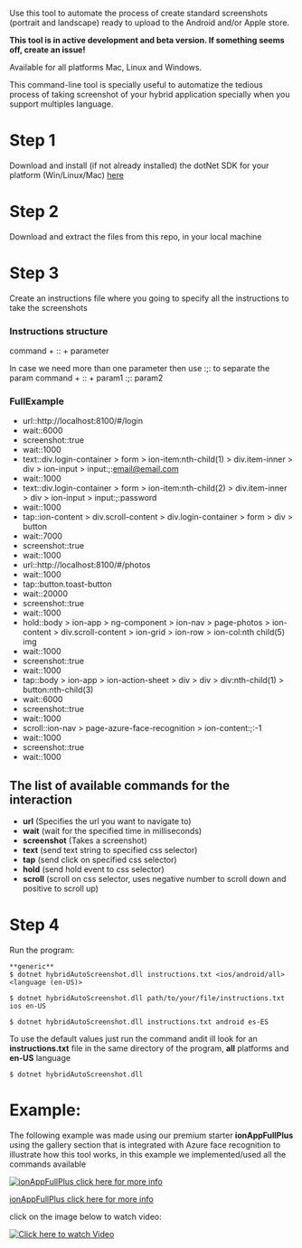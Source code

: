 Use this tool to automate the process of create standard screenshots (portrait and landscape) ready to upload to the Android and/or Apple store.

**This tool is in active development and beta version. If something seems off, create an issue!**

Available for all platforms Mac, Linux and Windows.

This command-line tool is specially useful to automatize the tedious process of taking screenshot of your hybrid application specially when you support multiples language.

# Step 1
Download and install (if not already installed) the dotNet SDK for your platform (Win/Linux/Mac) [here](https://dotnet.microsoft.com/learn/dotnet/hello-world-tutorial)

# Step 2 
Download and extract the files from this repo, in your local machine

# Step 3
Create an instructions file where you going to specify all the instructions to take the screenshots

### Instructions structure
command + :: + parameter

In case we need more than one parameter then use :;: to separate the param 
command + :: + param1 :;: param2

### FullExample

- url::http://localhost:8100/#/login
- wait::6000
- screenshot::true
- wait::1000
- text::div.login-container > form > ion-item:nth-child(1) > div.item-inner > div > ion-input > input:;:email@email.com
- wait::1000
- text::div.login-container > form > ion-item:nth-child(2) > div.item-inner > div > ion-input > input:;:password
- wait::1000
- tap::ion-content > div.scroll-content > div.login-container > form > div > button
- wait::7000
- screenshot::true
- wait::1000
- url::http://localhost:8100/#/photos
- wait::1000
- tap::button.toast-button
- wait::20000
- screenshot::true
- wait::1000
- hold::body > ion-app > ng-component > ion-nav > page-photos > ion-content > div.scroll-content > ion-grid > ion-row > ion-col:nth child(5) img
- wait::1000
- screenshot::true
- wait::1000
- tap::body > ion-app > ion-action-sheet > div > div > div:nth-child(1) > button:nth-child(3)
- wait::6000
- screenshot::true
- wait::1000
- scroll::ion-nav > page-azure-face-recognition > ion-content:;:-1
- wait::1000
- screenshot::true
- wait::1000


## The list of available commands for the interaction 
+ **url** (Specifies the url you want to navigate to)
+ **wait** (wait for the specified time in milliseconds)
+ **screenshot** (Takes a screenshot)
+ **text** (send text string to specified css selector)
+ **tap** (send click on specified css selector)
+ **hold** (send hold event to css selector)
+ **scroll** (scroll on css selector, uses negative number to scroll down and positive to scroll up)

# Step 4
Run the program:

```
**generic**
$ dotnet hybridAutoScreenshot.dll instructions.txt <ios/android/all> <language (en-US)>
```

```
$ dotnet hybridAutoScreenshot.dll path/to/your/file/instructions.txt ios en-US
```

```
$ dotnet hybridAutoScreenshot.dll instructions.txt android es-ES
```

To use the default values just run the command andit ill look for an **instructions.txt** file in the same directory of the program, **all** platforms and **en-US** language 

```
$ dotnet hybridAutoScreenshot.dll
```
# Example:

The following example was made using our premium starter **ionAppFullPlus** using the gallery section that is integrated with Azure face recognition to illustrate how this tool works, in this example we implemented/used all the commands available 

[![ionAppFullPlus click here for more info](https://s3.amazonaws.com/ionic-marketplace/ionappfullplus/icon.png "Logo ionAppFullPlus")](https://market.ionicframework.com/starters/ionappfullplus)

[ionAppFullPlus click here for more info](https://market.ionicframework.com/starters/ionappfullplus)


click on the image below to watch video:

[![Click here to watch Video](https://img.youtube.com/vi/Jdntr6OHjDU/0.jpg)](https://www.youtube.com/watch?v=Jdntr6OHjDU)


